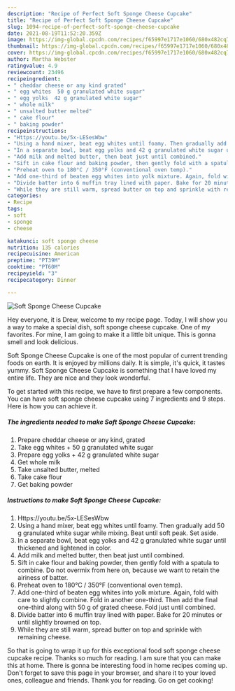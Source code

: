 ```yaml
---
description: "Recipe of Perfect Soft Sponge Cheese Cupcake"
title: "Recipe of Perfect Soft Sponge Cheese Cupcake"
slug: 1094-recipe-of-perfect-soft-sponge-cheese-cupcake
date: 2021-08-19T11:52:20.359Z
image: https://img-global.cpcdn.com/recipes/f65997e1717e1060/680x482cq70/soft-sponge-cheese-cupcake-recipe-main-photo.jpg
thumbnail: https://img-global.cpcdn.com/recipes/f65997e1717e1060/680x482cq70/soft-sponge-cheese-cupcake-recipe-main-photo.jpg
cover: https://img-global.cpcdn.com/recipes/f65997e1717e1060/680x482cq70/soft-sponge-cheese-cupcake-recipe-main-photo.jpg
author: Martha Webster
ratingvalue: 4.9
reviewcount: 23496
recipeingredient:
- " cheddar cheese or any kind grated"
- " egg whites  50 g granulated white sugar"
- " egg yolks  42 g granulated white sugar"
- " whole milk"
- " unsalted butter melted"
- " cake flour"
- " baking powder"
recipeinstructions:
- "Https://youtu.be/5x-LESesWbw"
- "Using a hand mixer, beat egg whites until foamy. Then gradually add 50 g granulated white sugar while mixing. Beat until soft peak. Set aside."
- "In a separate bowl, beat egg yolks and 42 g granulated white sugar until thickened and lightened in color."
- "Add milk and melted butter, then beat just until combined."
- "Sift in cake flour and baking powder, then gently fold with a spatula to combine. Do not overmix from here on, because we want to retain the airiness of batter."
- "Preheat oven to 180°C / 350°F (conventional oven temp)."
- "Add one-third of beaten egg whites into yolk mixture. Again, fold with care to slightly combine. Fold in another one-third. Then add the final one-third along with 50 g of grated cheese. Fold just until combined."
- "Divide batter into 6 muffin tray lined with paper. Bake for 20 minutes or until slightly browned on top."
- "While they are still warm, spread butter on top and sprinkle with remaining cheese."
categories:
- Recipe
tags:
- soft
- sponge
- cheese

katakunci: soft sponge cheese 
nutrition: 135 calories
recipecuisine: American
preptime: "PT39M"
cooktime: "PT60M"
recipeyield: "3"
recipecategory: Dinner

---
```



![Soft Sponge Cheese Cupcake](https://img-global.cpcdn.com/recipes/f65997e1717e1060/680x482cq70/soft-sponge-cheese-cupcake-recipe-main-photo.jpg)

Hey everyone, it is Drew, welcome to my recipe page. Today, I will show you a way to make a special dish, soft sponge cheese cupcake. One of my favorites. For mine, I am going to make it a little bit unique. This is gonna smell and look delicious.

Soft Sponge Cheese Cupcake is one of the most popular of current trending foods on earth. It is enjoyed by millions daily. It is simple, it's quick, it tastes yummy. Soft Sponge Cheese Cupcake is something that I have loved my entire life. They are nice and they look wonderful.




To get started with this recipe, we have to first prepare a few components. You can have soft sponge cheese cupcake using 7 ingredients and 9 steps. Here is how you can achieve it.

<!--inarticleads1-->

##### The ingredients needed to make Soft Sponge Cheese Cupcake:

1. Prepare  cheddar cheese or any kind, grated
1. Take  egg whites + 50 g granulated white sugar
1. Prepare  egg yolks + 42 g granulated white sugar
1. Get  whole milk
1. Take  unsalted butter, melted
1. Take  cake flour
1. Get  baking powder




<!--inarticleads2-->

##### Instructions to make Soft Sponge Cheese Cupcake:

1. Https://youtu.be/5x-LESesWbw
1. Using a hand mixer, beat egg whites until foamy. Then gradually add 50 g granulated white sugar while mixing. Beat until soft peak. Set aside.
1. In a separate bowl, beat egg yolks and 42 g granulated white sugar until thickened and lightened in color.
1. Add milk and melted butter, then beat just until combined.
1. Sift in cake flour and baking powder, then gently fold with a spatula to combine. Do not overmix from here on, because we want to retain the airiness of batter.
1. Preheat oven to 180°C / 350°F (conventional oven temp).
1. Add one-third of beaten egg whites into yolk mixture. Again, fold with care to slightly combine. Fold in another one-third. Then add the final one-third along with 50 g of grated cheese. Fold just until combined.
1. Divide batter into 6 muffin tray lined with paper. Bake for 20 minutes or until slightly browned on top.
1. While they are still warm, spread butter on top and sprinkle with remaining cheese.




So that is going to wrap it up for this exceptional food soft sponge cheese cupcake recipe. Thanks so much for reading. I am sure that you can make this at home. There is gonna be interesting food in home recipes coming up. Don't forget to save this page in your browser, and share it to your loved ones, colleague and friends. Thank you for reading. Go on get cooking!
